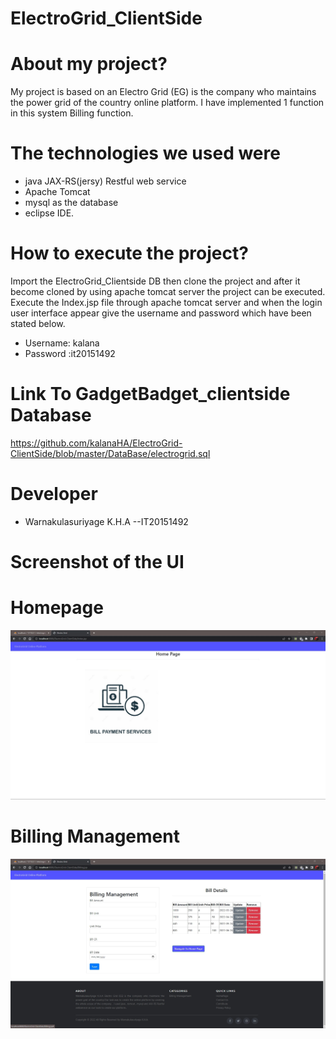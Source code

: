 # ElectroGrid_ClientSide

# About my project?
My project is based on an Electro Grid (EG) is the company who maintains the power grid of the country online platform. I have implemented 1 function in this system  Billing function.


#  The technologies we used were
-  java JAX-RS(jersy) Restful web service  
-  Apache  Tomcat  
-  mysql as the database 
-  eclipse IDE.



# How to execute the project?
Import the ElectroGrid_Clientside DB then clone the project and after it become cloned by using apache tomcat server the project can be executed. Execute the Index.jsp file through apache tomcat server and when the login user interface appear give the username and password which have been stated below.

-  Username: kalana
-  Password :it20151492

#  Link  To GadgetBadget_clientside Database
https://github.com/kalanaHA/ElectroGrid-ClientSide/blob/master/DataBase/electrogrid.sql


#  Developer

-  Warnakulasuriyage K.H.A          --IT20151492


# Screenshot of the UI

<h1>Homepage</h1>

![](UI/home.jpg)

<h1>Billing Management</h1>

![](UI/view.jpg)   

